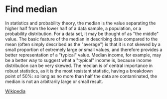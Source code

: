 # Find median

In statistics and probability theory, the median is the value separating the higher half from the lower half of a data sample, a population, or a probability distribution. For a data set, it may be thought of as "the middle" value. The basic feature of the median in describing data compared to the mean (often simply described as the "average") is that it is not skewed by a small proportion of extremely large or small values, and therefore provides a better representation of a "typical" value. Median income, for example, may be a better way to suggest what a "typical" income is, because income distribution can be very skewed. The median is of central importance in robust statistics, as it is the most resistant statistic, having a breakdown point of 50%: so long as no more than half the data are contaminated, the median is not an arbitrarily large or small result.

[Wikipedia](https://en.wikipedia.org/wiki/Median)